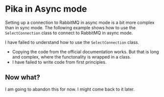 # Pika in Async mode

Setting up a connection to RabbitMQ in async mode is a bit more complex than in sync 
mode. The following example shows how to use the `SelectConnection` class to connect
to RabbitMQ in async mode.


I have failed to understand how to use the `SelectConnection` class. 

- Copying the code from the official documentation works. But that is long and 
  complex, where the functonality is wrapped in a class.
- I have failed to write code from first principles.


## Now what?

I am going to abandon this for now. I might come back to it later. 
